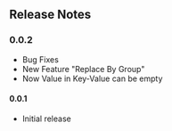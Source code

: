 ## Release Notes

### 0.0.2
- Bug Fixes
- New Feature "Replace By Group"
- Now Value in Key-Value can be empty

#### 0.0.1
- Initial release